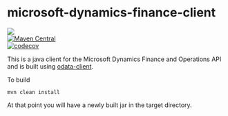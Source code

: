 # microsoft-dynamics-finance-client
<a href="https://github.com/davidmoten/odata-client/actions/workflows/ci.yml"><img src="https://github.com/davidmoten/odata-client/actions/workflows/ci.yml/badge.svg"/></a><br/>
[![Maven Central](https://maven-badges.herokuapp.com/maven-central/com.github.davidmoten/odata-client-runtime/badge.svg?style=flat)](https://maven-badges.herokuapp.com/maven-central/com.github.davidmoten/odata-client)<br/>
[![codecov](https://codecov.io/gh/davidmoten/odata-client/branch/master/graph/badge.svg)](https://codecov.io/gh/davidmoten/odata-client)<br/>

This is a java client for the Microsoft Dynamics Finance and Operations API and is built using [odata-client](https://github.com/davidmoten/odata-client).

To build 
```
mvn clean install
```
At that point you will have a newly built jar in the target directory.


